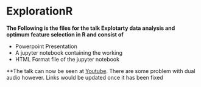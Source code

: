 # ExplorationR

**The Following is the files for the talk Explotarty data analysis and optimum feature selection in R and consist of**

* Powerpoint Presentation
* A jupyter notebook containing the working
* HTML Format file of the jupyter notebook

**The talk can now be seen at [Youtube](https://youtu.be/HauxN2ZEIeE?t=17375). There are some problem with dual audio however. Links would be updated once it has been fixed
